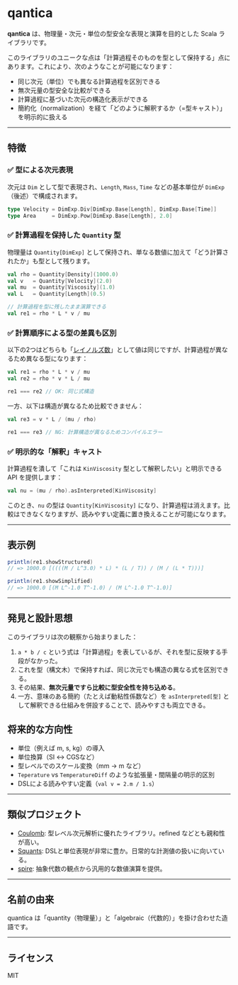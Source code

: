 # qantica

**qantica** は、物理量・次元・単位の型安全な表現と演算を目的とした Scala ライブラリです。

このライブラリのユニークな点は「計算過程そのものを型として保持する」点にあります。これにより、次のようなことが可能になります：

- 同じ次元（単位）でも異なる計算過程を区別できる
- 無次元量の型安全な比較ができる
- 計算過程に基づいた次元の構造化表示ができる
- 簡約化（normalization）を経て「どのように解釈するか（=型キャスト）」を明示的に扱える

---

## 特徴

### ✅ 型による次元表現

次元は `Dim` として型で表現され、`Length`, `Mass`, `Time` などの基本単位が `DimExp`（後述）で構成されます。

```scala
type Velocity = DimExp.Div[DimExp.Base[Length], DimExp.Base[Time]]
type Area     = DimExp.Pow[DimExp.Base[Length], 2.0]
```

### ✅ 計算過程を保持した `Quantity` 型

物理量は `Quantity[DimExp]` として保持され、単なる数値に加えて「どう計算されたか」も型として残ります。

```scala
val rho = Quantity[Density](1000.0)
val v   = Quantity[Velocity](2.0)
val mu  = Quantity[Viscosity](1.0)
val L   = Quantity[Length](0.5)

// 計算過程を型に残したまま演算できる
val re1 = rho * L * v / mu
```

### ✅ 計算順序による型の差異も区別

以下の2つはどちらも「[レイノルズ数](https://ja.wikipedia.org/wiki/%E3%83%AC%E3%82%A4%E3%83%8E%E3%83%AB%E3%82%BA%E6%95%B0)」として値は同じですが、計算過程が異なるため異なる型になります：

```scala
val re1 = rho * L * v / mu
val re2 = rho * v * L / mu

re1 === re2 // OK: 同じ式構造
```

一方、以下は構造が異なるため比較できません：

```scala
val re3 = v * L / (mu / rho)

re1 === re3 // NG: 計算構造が異なるためコンパイルエラー
```

### ✅ 明示的な「解釈」キャスト

計算過程を潰して「これは `KinViscosity` 型として解釈したい」と明示できる API を提供します：

```scala
val nu = (mu / rho).asInterpreted[KinViscosity]
```

このとき、`nu` の型は `Quantity[KinViscosity]` になり、計算過程は消えます。比較はできなくなりますが、読みやすい定義に置き換えることが可能になります。

---

## 表示例

```scala
println(re1.showStructured)
// => 1000.0 [((((M / L^3.0) * L) * (L / T)) / (M / (L * T)))]

println(re1.showSimplified)
// => 1000.0 [(M L^-1.0 T^-1.0) / (M L^-1.0 T^-1.0)]
```

---

## 発見と設計思想

このライブラリは次の観察から始まりました：

1. `a * b / c` という式は「計算過程」を表しているが、それを型に反映する手段がなかった。
2. これを型（構文木）で保持すれば、同じ次元でも構造の異なる式を区別できる。
3. その結果、**無次元量ですら比較に型安全性を持ち込める**。
4. 一方、意味のある簡約（たとえば動粘性係数など）を `asInterpreted[型]` として解釈できる仕組みを併設することで、読みやすさも両立できる。

## 将来的な方向性

- 単位（例えば m, s, kg）の導入
- 単位換算（SI ↔ CGSなど）
- 型レベルでのスケール変換（mm → m など）
- `Teperature` vs `TemperatureDiff` のような拡張量・間隔量の明示的区別
- DSLによる読みやすい定義（`val v = 2.m / 1.s`）

---

## 類似プロジェクト

- [Coulomb](https://github.com/erikerlandson/coulomb): 型レベル次元解析に優れたライブラリ。refined などとも親和性が高い。
- [Squants](https://github.com/garyKeorkunian/squants): DSLと単位表現が非常に豊か。日常的な計測値の扱いに向いている。
- [spire](https://github.com/typelevel/spire): 抽象代数の観点から汎用的な数値演算を提供。

---

## 名前の由来

quantica は「quantity（物理量）」と「algebraic（代数的）」を掛け合わせた造語です。

---

## ライセンス

MIT
